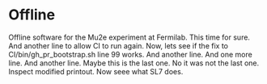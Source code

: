 # Offline
Offline software for the Mu2e experiment at Fermilab.
This time for sure.
And another line to allow CI to run again.
Now, lets see if the fix to CI/bin/gh_pr_bootstrap.sh line 99 works.
And another line.
And one more line.
And another line.
Maybe this is the last one.
No it was not the last one.
Inspect modified printout.
Now seee what SL7 does.
